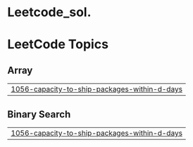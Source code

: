 # Leetcode_sol.
<!---LeetCode Topics Start-->
# LeetCode Topics
## Array
|  |
| ------- |
| [1056-capacity-to-ship-packages-within-d-days](https://github.com/Ravi-GitLab-7/Leetcode_sol./tree/master/1056-capacity-to-ship-packages-within-d-days) |
## Binary Search
|  |
| ------- |
| [1056-capacity-to-ship-packages-within-d-days](https://github.com/Ravi-GitLab-7/Leetcode_sol./tree/master/1056-capacity-to-ship-packages-within-d-days) |
<!---LeetCode Topics End-->
